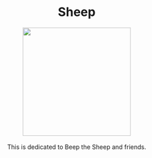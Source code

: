 <h1 align="center">Sheep</h1>
<p align="center">
  <img style="width:250px" src="https://github.com/AtlasL1/Sheep/assets/121162287/d3fa2b6e-8092-47ed-a8d9-5b72a26c8fbe"><br><br>
  This is dedicated to Beep the Sheep and friends.
</p>
